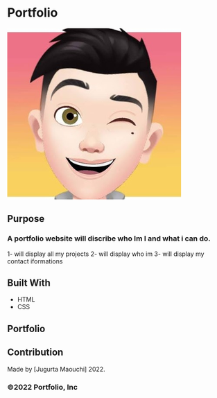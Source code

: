 # Portfolio
![](asset/images/djigo.jpg)
## Purpose
### A portfolio website will discribe who Im I and what i can do.
1- will display all my projects
2- will display who im
3- will display my contact iformations 

## Built With
* HTML
* CSS

## Portfolio


## Contribution
Made by [Jugurta Maouchi]  2022.

### ©️2022 Portfolio, Inc 

